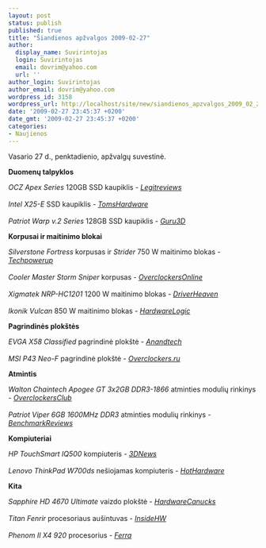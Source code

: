 ```yaml
---
layout: post
status: publish
published: true
title: "Šiandienos apžvalgos 2009-02-27"
author:
  display_name: Suvirintojas
  login: Suvirintojas
  email: dovrim@yahoo.com
  url: ''
author_login: Suvirintojas
author_email: dovrim@yahoo.com
wordpress_id: 3158
wordpress_url: http://localhost/site/new/siandienos_apzvalgos_2009_02_27/
date: '2009-02-27 23:45:37 +0200'
date_gmt: '2009-02-27 23:45:37 +0200'
categories:
- Naujienos
---
```

<p>Vasario 27 d., penktadienio, apžvalgų suvestinė.</p>
<p><b>Duomenų talpyklos</b></p>
<p><i>OCZ Apex Series</i> 120GB SSD kaupiklis - <i><a class="ns" href="http://www.legitreviews.com/article/907/1/">Legitreviews</a></i><br />
<br /><i>Intel X25-E</i> SSD kaupiklis - <i><a class="ns" href="http://www.tomshardware.com/reviews/intel-x25-e-ssd,2158.html">TomsHardware</a></i><br />
<br /><i>Patriot Warp v.2 Series</i> 128GB SSD kaupiklis - <i><a class="ns" href="http://guru3d.com/article/patriot-warp-v2-series-128gb-ssd-review/">Guru3D</a></i></p>
<p><b>Korpusai ir maitinimo blokai</b></p>
<p><i>Silverstone Fortress</i> korpusas ir <i>Strider</i> 750 W maitinimo blokas - <i><a class="ns" href="http://www.techpowerup.com/reviews/Silverstone/Fortress_FT01/">Techpowerup</a></i><br />
<br /><i>Cooler Master Storm Sniper</i> korpusas - <i><a class="ns" href="http://www.overclockersonline.net/?page=articles&num=2561">OverclockersOnline</a></i><br />
<br /><i>Xigmatek NRP-HC1201</i> 1200 W maitinimo blokas - <i><a class="ns" href="http://www.driverheaven.net/reviews.php?reviewid=723">DriverHeaven</a></i><br />
<br /><i>Ikonik Vulcan</i> 850 W maitinimo blokas - <i><a class="ns" href="http://hardwarelogic.com/news/136/ARTICLE/5126/2009-02-27.html">HardwareLogic</a></i></p>
<p><b>Pagrindinės plokštės</b></p>
<p><i>EVGA X58 Classified</i> pagrindinė plokštė - <i><a class="ns" href="http://www.anandtech.com/mb/showdoc.aspx?i=3519">Anandtech</a></i><br />
<br /><i>MSI P43 Neo-F</i> pagrindinė plokštė - <i><a class="ns" href="http://www.overclockers.ru/lab/32197.shtml">Overclockers.ru</a></i></p>
<p><b>Atmintis</b></p>
<p><i>Walton Chaintech Apogee GT 3x2GB DDR3-1866</i> atminties modulių rinkinys - <i><a class="ns" href="http://www.overclockersclub.com/reviews/apogee_1866/">OverclockersClub</a></i><br />
<br /><i>Patriot Viper 6GB 1600MHz DDR3</i> atminties modulių rinkinys - <i><a class="ns" href="http://benchmarkreviews.com/index.php?option=com_content&task=view&id=275&Itemid=67">BenchmarkReviews</a></i></p>
<p><b>Kompiuteriai</b></p>
<p><i>HP TouchSmart IQ500</i> kompiuteris - <i><a class="ns" href="http://www.3dnews.ru/display/hp_touchsmart_iq500/">3DNews</a></i><br />
<br /><i>Lenovo ThinkPad W700ds</i> nešiojamas kompiuteris - <i><a class="ns" href="http://hothardware.com/Articles/Lenovo-ThinkPad-W700ds-Mobile-Workstation/">HotHardware</a></i></p>
<p><b>Kita</b></p>
<p><i>Sapphire HD 4670 Ultimate</i> vaizdo plokštė - <i><a class="ns" href="http://www.hardwarecanucks.com/forum/hardware-canucks-reviews/15276-sapphire-hd-4670-ultimate-512mb-passive-video-card-review.html">HardwareCanucks</a></i><br />
<br /><i>Titan Fenrir</i> procesoriaus aušintuvas - <i><a class="ns" href="http://www.insidehw.com/Reviews/Cooling/Titan-Fenrir.html">InsideHW</a></i><br />
<br /><i>Phenom II X4 920</i> procesorius - <i><a class="ns" href="http://www.ferra.ru/online/processors/84512/">Ferra</a></i><br /></p>
